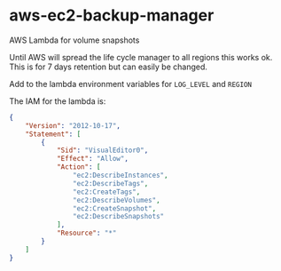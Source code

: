# aws-ec2-backup-manager

AWS Lambda for volume snapshots

Until AWS will spread the life cycle manager to all regions this works ok.
This is for 7 days retention but can easily be changed.

Add to the lambda environment variables for `LOG_LEVEL` and `REGION`

The IAM for the lambda is:

```json
{
    "Version": "2012-10-17",
    "Statement": [
        {
            "Sid": "VisualEditor0",
            "Effect": "Allow",
            "Action": [
                "ec2:DescribeInstances",
                "ec2:DescribeTags",
                "ec2:CreateTags",
                "ec2:DescribeVolumes",
                "ec2:CreateSnapshot",
                "ec2:DescribeSnapshots"
            ],
            "Resource": "*"
        }
    ]
}
```
